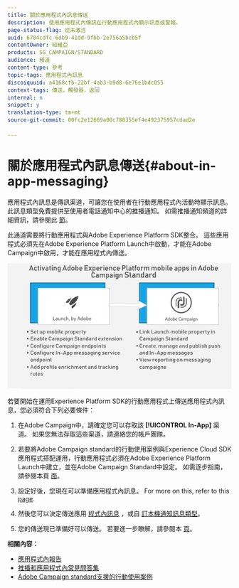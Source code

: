 ```yaml
---
title: 關於應用程式內訊息傳送
description: 使用應用程式內傳訊在行動應用程式內顯示訊息或警報。
page-status-flag: 從未激活
uuid: 6784cdfc-6db9-41dd-9fbb-2e756a5bcb5f
contentOwner: 紹維亞
products: SG_CAMPAIGN/STANDARD
audience: 頻道
content-type: 參考
topic-tags: 應用程式內訊息
discoiquuid: a4168cfb-22bf-4ab3-b9d8-6e76e1bdc055
context-tags: 傳送，觸發器，返回
internal: n
snippet: y
translation-type: tm+mt
source-git-commit: 00fc2e12669a00c788355ef4e492375957cdad2e

---
```



# 關於應用程式內訊息傳送{#about-in-app-messaging}

應用程式內訊息是傳訊渠道，可讓您在使用者在行動應用程式內活動時顯示訊息。 此訊息類型免費提供至使用者電話通知中心的推播通知。 如需推播通知頻道的詳細資訊，請參閱此 [節](../../channels/using/about-push-notifications.md)。

此通道需要將行動應用程式與Adobe Experience Platform SDK整合。 這些應用程式必須先在Adobe Experience Platform Launch中啟動，才能在Adobe Campaign中啟用，才能在應用程式內傳送。

![](assets/launch_campaign.png)

若要開始在運用Experience Platform SDK的行動應用程式上傳送應用程式內訊息，您必須符合下列必要條件：

1. 在Adobe Campaign中，請確定您可以存取該 **[!UICONTROL In-App]** 渠道。 如果您無法存取這些渠道，請連絡您的帳戶團隊。

1. 若要將Adobe Campaign standard的行動使用案例與Experience Cloud SDK應用程式搭配運用，行動應用程式必須在Adobe Experience Platform Launch中建立，並在Adobe Campaign Standard中設定。 如需逐步指南，請參閱本頁 [面](https://helpx.adobe.com/campaign/kb/configuring-app-sdk.html)。

1. 設定好後，您現在可以準備應用程式內訊息。 For more on this, refer to this [page](../../channels/using/preparing-and-sending-an-in-app-message.md#preparing-your-in-app-message).

1. 然後您可以決定傳送應用 [程式內訊息](../../channels/using/customizing-an-in-app-message.md) ，或自 [訂本機通知訊息類型](../../channels/using/customizing-an-in-app-message.md#customizing-a-local-notification-message-type)。

1. 您的傳送現已準備好可以傳送。 若要進一步瞭解，請參閱本 [頁](../../channels/using/preparing-and-sending-an-in-app-message.md#sending-your-in-app-message)。

**相關內容：**

* [應用程式內報告](../../reporting/using/in-app-report.md)
* [推播和應用程式內常見問答集](https://helpx.adobe.com/campaign/kb/push_inapp_faq.html)
* [Adobe Campaign standard支援的行動使用案例](https://helpx.adobe.com/campaign/kb/configure-launch-rules-acs-use-cases.html)
